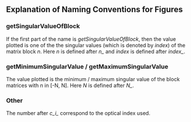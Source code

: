 ## Explanation of Naming Conventions for Figures

### getSingularValueOfBlock
If the first part of the name is *getSingularValueOfBlock*, then the value plotted is one of the the singular values 
(which is denoted by *index*) of the matrix block *n*. 
Here *n* is defined after *n_* and *index* is defined after *index_*.

### getMinimumSingularValue / getMaximumSingularValue
The value plotted is the minimum / maximum singular value of the block matrices with n in [-N, N].
Here *N* is defined after *N_*.

### Other
The number after *c_i_* correspond to the optical index used.
